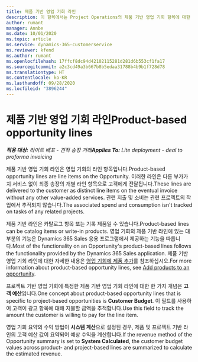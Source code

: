 ```yaml
---
title: 제품 기반 영업 기회 라인
description: 이 항목에서는 Project Operations의 제품 기반 영업 기회 항목에 대한 정보를 제공합니다.
author: rumant
manager: Annbe
ms.date: 10/01/2020
ms.topic: article
ms.service: dynamics-365-customerservice
ms.reviewer: kfend
ms.author: rumant
ms.openlocfilehash: 17ffcf8dc94d42102115281d281d6b553cf1fa17
ms.sourcegitcommit: a2c3cd49a3b667b8b5edaa31788b4b9b1f728d78
ms.translationtype: HT
ms.contentlocale: ko-KR
ms.lasthandoff: 09/28/2020
ms.locfileid: "3896244"
---
```

# <a name="product-based-opportunity-lines"></a><span data-ttu-id="545f7-103">제품 기반 영업 기회 라인</span><span class="sxs-lookup"><span data-stu-id="545f7-103">Product-based opportunity lines</span></span>

<span data-ttu-id="545f7-104">_**적용 대상:** 라이트 배포 - 견적 송장 거래_</span><span class="sxs-lookup"><span data-stu-id="545f7-104">_**Applies To:** Lite deployment - deal to proforma invoicing_</span></span>

<span data-ttu-id="545f7-105">제품 기반 영업 기회 라인은 영업 기회의 라인 항목입니다.</span><span class="sxs-lookup"><span data-stu-id="545f7-105">Product-based opportunity lines are line items on the Opportunity.</span></span> <span data-ttu-id="545f7-106">이러한 라인은 다른 부가가치 서비스 없이 최종 송장의 개별 라인 항목으로 고객에게 전달됩니다.</span><span class="sxs-lookup"><span data-stu-id="545f7-106">These lines are delivered to the customer as distinct line items on the eventual invoice without any other value-added services.</span></span> <span data-ttu-id="545f7-107">관련 지출 및 소비는 관련 프로젝트의 작업에서 추적되지 않습니다.</span><span class="sxs-lookup"><span data-stu-id="545f7-107">The associated spend and consumption isn't tracked on tasks of any related projects.</span></span>

<span data-ttu-id="545f7-108">제품 기반 라인은 카탈로그 항목 또는 기록 제품일 수 있습니다.</span><span class="sxs-lookup"><span data-stu-id="545f7-108">Product-based lines can be catalog items or write-in products.</span></span> <span data-ttu-id="545f7-109">영업 기회의 제품 기반 라인에 있는 대부분의 기능은 Dynamics 365 Sales 응용 프로그램에서 제공하는 기능을 따릅니다.</span><span class="sxs-lookup"><span data-stu-id="545f7-109">Most of the functionality on an Opportunity's product-based lines follows the functionality provided by the Dynamics 365 Sales application.</span></span> <span data-ttu-id="545f7-110">제품 기반 영업 기회 라인에 대한 자세한 내용은 [영업 기회에 제품 추가](https://docs.microsoft.com/dynamics365/sales-enterprise/add-products-opportunity)를 참조하십시오.</span><span class="sxs-lookup"><span data-stu-id="545f7-110">For more information about product-based opportunity lines, see [Add products to an opportunity](https://docs.microsoft.com/dynamics365/sales-enterprise/add-products-opportunity).</span></span>

<span data-ttu-id="545f7-111">프로젝트 기반 영업 기회에 특정한 제품 기반 영업 기회 라인에 대한 한 가지 개념은 **고객 예산**입니다.</span><span class="sxs-lookup"><span data-stu-id="545f7-111">One concept about product-based opportunity lines that is specific to project-based opportunities is **Customer Budget**.</span></span> <span data-ttu-id="545f7-112">이 필드를 사용하여 고객이 광고 항목에 대해 지불할 금액을 추적합니다.</span><span class="sxs-lookup"><span data-stu-id="545f7-112">Use this field to track the amount the customer is willing to pay for the line item.</span></span>

<span data-ttu-id="545f7-113">영업 기회 요약의 수익 방법이 **시스템 계산**으로 설정된 경우, 제품 및 프로젝트 기반 라인의 고객 예산 값이 요약되어 예상 수익을 계산합니다.</span><span class="sxs-lookup"><span data-stu-id="545f7-113">If the revenue method of the Opportunity summary is set to **System Calculated**, the customer budget values across product- and project-based lines are summarized to calculate the estimated revenue.</span></span>
